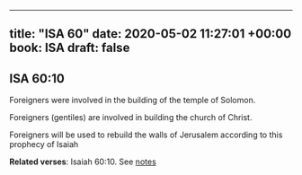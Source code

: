 
---
title: "ISA 60"
date: 2020-05-02 11:27:01 +00:00
book: ISA
draft: false
---

## ISA 60:10

Foreigners were involved in the building of the temple of Solomon.

Foreigners (gentiles) are involved in building the church of Christ.

Foreigners will be used to rebuild the walls of Jerusalem according to this prophecy of Isaiah

**Related verses**: Isaiah 60:10. See [notes](https://my.bible.com/notes/3420562462562050084)

